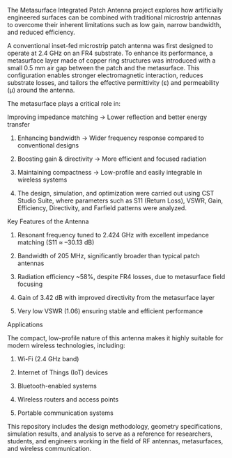 The Metasurface Integrated Patch Antenna project explores how artificially engineered surfaces can be combined with traditional microstrip antennas to overcome their inherent limitations such as low gain, narrow bandwidth, and reduced efficiency.

A conventional inset-fed microstrip patch antenna was first designed to operate at 2.4 GHz on an FR4 substrate. To enhance its performance, a metasurface layer made of copper ring structures was introduced with a small 0.5 mm air gap between the patch and the metasurface. This configuration enables stronger electromagnetic interaction, reduces substrate losses, and tailors the effective permittivity (ε) and permeability (µ) around the antenna.

The metasurface plays a critical role in:

Improving impedance matching → Lower reflection and better energy transfer

1. Enhancing bandwidth → Wider frequency response compared to conventional designs

2. Boosting gain & directivity → More efficient and focused radiation

3. Maintaining compactness → Low-profile and easily integrable in wireless systems

4. The design, simulation, and optimization were carried out using CST Studio Suite, where parameters such as S11 (Return Loss), VSWR, Gain, Efficiency, Directivity, and Farfield patterns were analyzed.

Key Features of the Antenna

1. Resonant frequency tuned to 2.424 GHz with excellent impedance matching (S11 ≈ –30.13 dB)

2. Bandwidth of 205 MHz, significantly broader than typical patch antennas

3. Radiation efficiency ~58%, despite FR4 losses, due to metasurface field focusing

4. Gain of 3.42 dB with improved directivity from the metasurface layer

5. Very low VSWR (1.06) ensuring stable and efficient performance

Applications

The compact, low-profile nature of this antenna makes it highly suitable for modern wireless technologies, including:

1. Wi-Fi (2.4 GHz band)

2. Internet of Things (IoT) devices

3. Bluetooth-enabled systems

4. Wireless routers and access points

5. Portable communication systems

This repository includes the design methodology, geometry specifications, simulation results, and analysis to serve as a reference for researchers, students, and engineers working in the field of RF antennas, metasurfaces, and wireless communication.
